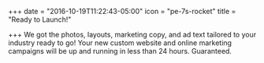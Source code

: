 +++
date = "2016-10-19T11:22:43-05:00"
icon = "pe-7s-rocket"
title = "Ready to Launch!"

+++
We got the photos, layouts, marketing copy, and ad text tailored to your industry ready to go! Your new custom website and online marketing campaigns will be up and running in less than 24 hours. Guaranteed.
<!--more-->
